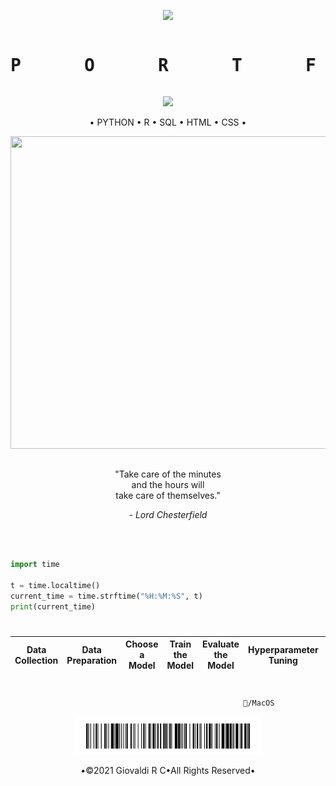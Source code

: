 <!DOCTYPE html>
<html>
<p align="center">
	<img width="40" src="https://github.githubassets.com/images/spinners/octocat-spinner-64.gif">
</p>
<pre><p align="center"><h1>P      O      R      T      F      O      L      I      O </h1></pre>

<p align="center">
  <a href="https://github.com/giovaldirchaniago" alt="https://github.com/giovaldirchaniago"><img src="https://img.shields.io/static/v1?style=for-the-badge&label=DataScientist%20&message=DataAnalyst&color=000000"></a>
</p>


<p align="center">• PYTHON • R • SQL • HTML • CSS •<br>
	
<p align="center">
	<img height="500" width="600" src="https://media.giphy.com/media/3oxRmgZTLdUMKAef72/giphy.gif">
</p>

##
<p align="center">"Take care of the minutes<br>
and the hours will<br>
take care of themselves."</p>

<p align="center"><em>- Lord Chesterfield</em></p><br>


```python

import time

t = time.localtime()
current_time = time.strftime("%H:%M:%S", t)
print(current_time)
```
#
| Data Collection | Data Preparation | Choose a Model | Train the Model | Evaluate the Model | Hyperparameter Tuning | Make Predictions |
| --- | --- | --- | --- | --- | --- | --- |
#


```text
                                                    /MacOS
```

<p align="center">
	<img width="300" src="https://github.com/giovaldirchaniago/giovaldirchaniago/blob/main/IMG_6822.jpg">
</p>

<p align="center">•©2021 Giovaldi R C•All Rights Reserved•<br>
</body>
</html>
